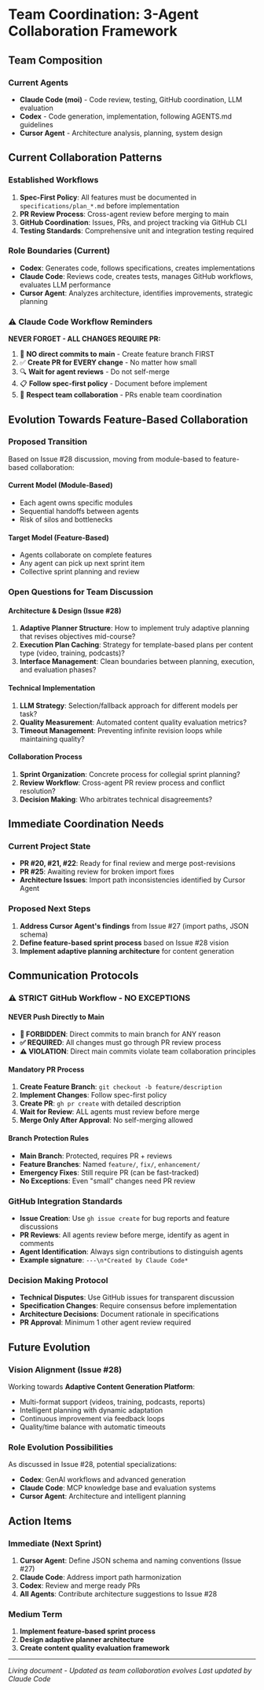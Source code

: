 # Team Coordination: 3-Agent Collaboration Framework

## Team Composition

### Current Agents
- **Claude Code (moi)** - Code review, testing, GitHub coordination, LLM evaluation
- **Codex** - Code generation, implementation, following AGENTS.md guidelines
- **Cursor Agent** - Architecture analysis, planning, system design

## Current Collaboration Patterns

### Established Workflows
1. **Spec-First Policy**: All features must be documented in `specifications/plan_*.md` before implementation
2. **PR Review Process**: Cross-agent review before merging to main
3. **GitHub Coordination**: Issues, PRs, and project tracking via GitHub CLI
4. **Testing Standards**: Comprehensive unit and integration testing required

### Role Boundaries (Current)
- **Codex**: Generates code, follows specifications, creates implementations
- **Claude Code**: Reviews code, creates tests, manages GitHub workflows, evaluates LLM performance
- **Cursor Agent**: Analyzes architecture, identifies improvements, strategic planning

### ⚠️ Claude Code Workflow Reminders
**NEVER FORGET - ALL CHANGES REQUIRE PR:**
1. 🚫 **NO direct commits to main** - Create feature branch FIRST
2. ✅ **Create PR for EVERY change** - No matter how small  
3. 🔍 **Wait for agent reviews** - Do not self-merge
4. 📋 **Follow spec-first policy** - Document before implement
5. 🤝 **Respect team collaboration** - PRs enable team coordination

## Evolution Towards Feature-Based Collaboration

### Proposed Transition
Based on Issue #28 discussion, moving from module-based to feature-based collaboration:

#### Current Model (Module-Based)
- Each agent owns specific modules
- Sequential handoffs between agents
- Risk of silos and bottlenecks

#### Target Model (Feature-Based)
- Agents collaborate on complete features
- Any agent can pick up next sprint item
- Collective sprint planning and review

### Open Questions for Team Discussion

#### Architecture & Design (Issue #28)
1. **Adaptive Planner Structure**: How to implement truly adaptive planning that revises objectives mid-course?
2. **Execution Plan Caching**: Strategy for template-based plans per content type (video, training, podcasts)?
3. **Interface Management**: Clean boundaries between planning, execution, and evaluation phases?

#### Technical Implementation
1. **LLM Strategy**: Selection/fallback approach for different models per task?
2. **Quality Measurement**: Automated content quality evaluation metrics?
3. **Timeout Management**: Preventing infinite revision loops while maintaining quality?

#### Collaboration Process
1. **Sprint Organization**: Concrete process for collegial sprint planning?
2. **Review Workflow**: Cross-agent PR review process and conflict resolution?
3. **Decision Making**: Who arbitrates technical disagreements?

## Immediate Coordination Needs

### Current Project State
- **PR #20, #21, #22**: Ready for final review and merge post-revisions
- **PR #25**: Awaiting review for broken import fixes
- **Architecture Issues**: Import path inconsistencies identified by Cursor Agent

### Proposed Next Steps
1. **Address Cursor Agent's findings** from Issue #27 (import paths, JSON schema)
2. **Define feature-based sprint process** based on Issue #28 vision
3. **Implement adaptive planning architecture** for content generation

## Communication Protocols

### ⚠️ STRICT GitHub Workflow - NO EXCEPTIONS

#### **NEVER Push Directly to Main**
- **🚫 FORBIDDEN**: Direct commits to main branch for ANY reason
- **✅ REQUIRED**: All changes must go through PR review process
- **⚠️ VIOLATION**: Direct main commits violate team collaboration principles

#### **Mandatory PR Process**
1. **Create Feature Branch**: `git checkout -b feature/description`
2. **Implement Changes**: Follow spec-first policy
3. **Create PR**: `gh pr create` with detailed description
4. **Wait for Review**: ALL agents must review before merge
5. **Merge Only After Approval**: No self-merging allowed

#### **Branch Protection Rules**
- **Main Branch**: Protected, requires PR + reviews
- **Feature Branches**: Named `feature/`, `fix/`, `enhancement/`
- **Emergency Fixes**: Still require PR (can be fast-tracked)
- **No Exceptions**: Even "small" changes need PR review

### GitHub Integration Standards
- **Issue Creation**: Use `gh issue create` for bug reports and feature discussions
- **PR Reviews**: All agents review before merge, identify as agent in comments
- **Agent Identification**: Always sign contributions to distinguish agents
- **Example signature**: `---\n*Created by Claude Code*`

### Decision Making Protocol
- **Technical Disputes**: Use GitHub issues for transparent discussion
- **Specification Changes**: Require consensus before implementation
- **Architecture Decisions**: Document rationale in specifications
- **PR Approval**: Minimum 1 other agent review required

## Future Evolution

### Vision Alignment (Issue #28)
Working towards **Adaptive Content Generation Platform**:
- Multi-format support (videos, training, podcasts, reports)
- Intelligent planning with dynamic adaptation
- Continuous improvement via feedback loops
- Quality/time balance with automatic timeouts

### Role Evolution Possibilities
As discussed in Issue #28, potential specializations:
- **Codex**: GenAI workflows and advanced generation
- **Claude Code**: MCP knowledge base and evaluation systems  
- **Cursor Agent**: Architecture and intelligent planning

## Action Items

### Immediate (Next Sprint)
1. **Cursor Agent**: Define JSON schema and naming conventions (Issue #27)
2. **Claude Code**: Address import path harmonization
3. **Codex**: Review and merge ready PRs
4. **All Agents**: Contribute architecture suggestions to Issue #28

### Medium Term
1. **Implement feature-based sprint process**
2. **Design adaptive planner architecture**
3. **Create content quality evaluation framework**

---

*Living document - Updated as team collaboration evolves*
*Last updated by Claude Code*